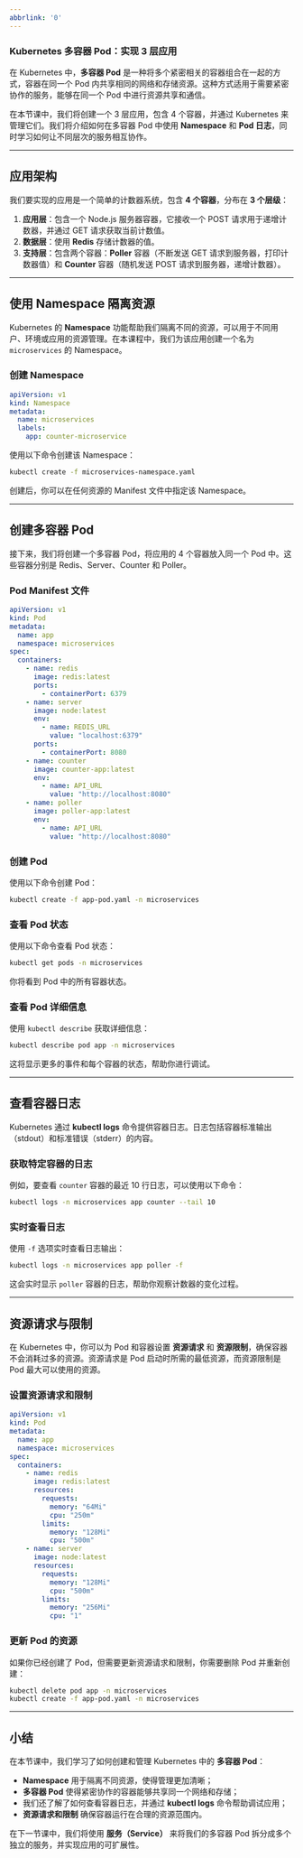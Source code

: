 ```yaml
---
abbrlink: '0'
---
```

### Kubernetes 多容器 Pod：实现 3 层应用

在 Kubernetes 中，**多容器 Pod** 是一种将多个紧密相关的容器组合在一起的方式，容器在同一个 Pod 内共享相同的网络和存储资源。这种方式适用于需要紧密协作的服务，能够在同一个 Pod 中进行资源共享和通信。

在本节课中，我们将创建一个 3 层应用，包含 4 个容器，并通过 Kubernetes 来管理它们。我们将介绍如何在多容器 Pod 中使用 **Namespace** 和 **Pod 日志**，同时学习如何让不同层次的服务相互协作。

---

## 应用架构

我们要实现的应用是一个简单的计数器系统，包含 **4 个容器**，分布在 **3 个层级**：

1. **应用层**：包含一个 Node.js 服务器容器，它接收一个 POST 请求用于递增计数器，并通过 GET 请求获取当前计数值。
2. **数据层**：使用 **Redis** 存储计数器的值。
3. **支持层**：包含两个容器：**Poller** 容器（不断发送 GET 请求到服务器，打印计数器值）和 **Counter** 容器（随机发送 POST 请求到服务器，递增计数器）。

---

## 使用 Namespace 隔离资源

Kubernetes 的 **Namespace** 功能帮助我们隔离不同的资源，可以用于不同用户、环境或应用的资源管理。在本课程中，我们为该应用创建一个名为 `microservices` 的 Namespace。

### 创建 Namespace

```yaml
apiVersion: v1
kind: Namespace
metadata:
  name: microservices
  labels:
    app: counter-microservice
```

使用以下命令创建该 Namespace：

```bash
kubectl create -f microservices-namespace.yaml
```

创建后，你可以在任何资源的 Manifest 文件中指定该 Namespace。

---

## 创建多容器 Pod

接下来，我们将创建一个多容器 Pod，将应用的 4 个容器放入同一个 Pod 中。这些容器分别是 Redis、Server、Counter 和 Poller。

### Pod Manifest 文件

```yaml
apiVersion: v1
kind: Pod
metadata:
  name: app
  namespace: microservices
spec:
  containers:
    - name: redis
      image: redis:latest
      ports:
        - containerPort: 6379
    - name: server
      image: node:latest
      env:
        - name: REDIS_URL
          value: "localhost:6379"
      ports:
        - containerPort: 8080
    - name: counter
      image: counter-app:latest
      env:
        - name: API_URL
          value: "http://localhost:8080"
    - name: poller
      image: poller-app:latest
      env:
        - name: API_URL
          value: "http://localhost:8080"
```

### 创建 Pod

使用以下命令创建 Pod：

```bash
kubectl create -f app-pod.yaml -n microservices
```

### 查看 Pod 状态

使用以下命令查看 Pod 状态：

```bash
kubectl get pods -n microservices
```

你将看到 Pod 中的所有容器状态。

### 查看 Pod 详细信息

使用 `kubectl describe` 获取详细信息：

```bash
kubectl describe pod app -n microservices
```

这将显示更多的事件和每个容器的状态，帮助你进行调试。

---

## 查看容器日志

Kubernetes 通过 **kubectl logs** 命令提供容器日志。日志包括容器标准输出（stdout）和标准错误（stderr）的内容。

### 获取特定容器的日志

例如，要查看 `counter` 容器的最近 10 行日志，可以使用以下命令：

```bash
kubectl logs -n microservices app counter --tail 10
```

### 实时查看日志

使用 `-f` 选项实时查看日志输出：

```bash
kubectl logs -n microservices app poller -f
```

这会实时显示 `poller` 容器的日志，帮助你观察计数器的变化过程。

---

## 资源请求与限制

在 Kubernetes 中，你可以为 Pod 和容器设置 **资源请求** 和 **资源限制**，确保容器不会消耗过多的资源。资源请求是 Pod 启动时所需的最低资源，而资源限制是 Pod 最大可以使用的资源。

### 设置资源请求和限制

```yaml
apiVersion: v1
kind: Pod
metadata:
  name: app
  namespace: microservices
spec:
  containers:
    - name: redis
      image: redis:latest
      resources:
        requests:
          memory: "64Mi"
          cpu: "250m"
        limits:
          memory: "128Mi"
          cpu: "500m"
    - name: server
      image: node:latest
      resources:
        requests:
          memory: "128Mi"
          cpu: "500m"
        limits:
          memory: "256Mi"
          cpu: "1"
```

### 更新 Pod 的资源

如果你已经创建了 Pod，但需要更新资源请求和限制，你需要删除 Pod 并重新创建：

```bash
kubectl delete pod app -n microservices
kubectl create -f app-pod.yaml -n microservices
```

---

## 小结

在本节课中，我们学习了如何创建和管理 Kubernetes 中的 **多容器 Pod**：

- **Namespace** 用于隔离不同资源，使得管理更加清晰；
- **多容器 Pod** 使得紧密协作的容器能够共享同一个网络和存储；
- 我们还了解了如何查看容器日志，并通过 **kubectl logs** 命令帮助调试应用；
- **资源请求和限制** 确保容器运行在合理的资源范围内。

在下一节课中，我们将使用 **服务（Service）** 来将我们的多容器 Pod 拆分成多个独立的服务，并实现应用的可扩展性。
